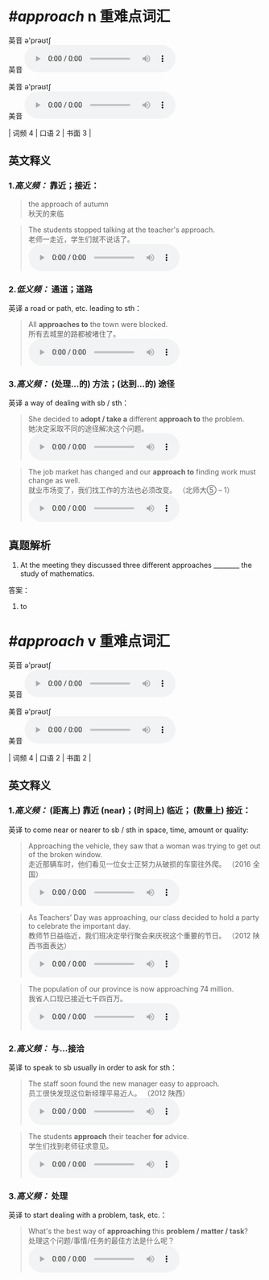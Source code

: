 # ***\#approach*** n  重难点词汇
英音 ə'prəʊtʃ  
英音
<audio src="./media/approach-B.aac" controls="controls"></audio>

美音 ə'prəʊtʃ  
美音
<audio src="./media/approach.aac" controls="controls"></audio>



| 词频 4 | 口语 2 | 书面 3 |  

英文释义
---
### 1.*高义频：* **靠近；接近：**  

 > the approach of autumn  
 > 秋天的来临    

 > The students stopped talking at the teacher's approach.  
 > 老师一走近，学生们就不说话了。    
<audio src="./media/The students stopped _AAC.aac" controls="controls"></audio>

### 2.*低义频：* **通道；道路**  
英译 a road or path, etc. leading to sth：

 > All **approaches to** the town were blocked.  
 > 所有去城里的路都被堵住了。    
<audio src="./media/8-approach.aac" controls="controls"></audio>

### 3.*高义频：* **(处理...的) 方法；(达到...的) 途径**  
英译 a way of dealing with sb / sth：

 > She decided to **adopt / take a** different **approach to** the problem.  
 > 她决定采取不同的途径解决这个问题。    
<audio src="./media/She decided to adopt a different_AAC.aac" controls="controls"></audio>

 > The job market has changed and our **approach to** finding work must change as well.  
 > 就业市场变了，我们找工作的方法也必须改变。  （北师大⑤ – 1）  
<audio src="./media/10-approach.aac" controls="controls"></audio>


真题解析
---
1. At the meeting they discussed three different approaches ________ the study of mathematics.  

答案：
1. to  

# ***\#approach*** v  重难点词汇
英音 ə'prəʊtʃ  
英音
<audio src="./media/approach-B.aac" controls="controls"></audio>

美音 ə'prəʊtʃ  
美音
<audio src="./media/approach.aac" controls="controls"></audio>



| 词频 4 | 口语 2 | 书面 2 |  

英文释义
---
### 1.*高义频：* **(距离上) 靠近 (near)；(时间上) 临近； (数量上) 接近：**  
英译 to come near or nearer to sb / sth in space, time, amount or quality:

 > Approaching the vehicle, they saw that a woman was trying to get out of the broken window.  
 > 走近那辆车时，他们看见一位女士正努力从破损的车窗往外爬。  （2016 全国）  
<audio src="./media/approach60.aac" controls="controls"></audio>

 > As Teachers’ Day was approaching, our class decided to hold a party to celebrate the important day.  
 > 教师节日益临近，我们班决定举行聚会来庆祝这个重要的节日。  （2012 陕西书面表达）  
<audio src="./media/2-approach.aac" controls="controls"></audio>

 > The population of our province is now approaching 74 million.  
 > 我省人口现已接近七千四百万。    
<audio src="./media/3-approach.aac" controls="controls"></audio>

### 2.*高义频：* **与…接洽**  
英译 to speak to sb usually in order to ask for sth：

 > The staff soon found the new manager easy to approach.  
 > 员工很快发现这位新经理平易近人。  （2012 陕西）  
<audio src="./media/4-approach.aac" controls="controls"></audio>

 > The students **approach** their teacher **for** advice.  
 > 学生们找到老师征求意见。    
<audio src="./media/5-approach.aac" controls="controls"></audio>

### 3.*高义频：* **处理**  
英译 to start dealing with a problem, task, etc.：

 > What's the best way of **approaching** this **problem / matter / task**?  
 > 处理这个问题/事情/任务的最佳方法是什么呢？    
<audio src="./media/What's the best way of _AAC.aac" controls="controls"></audio>


